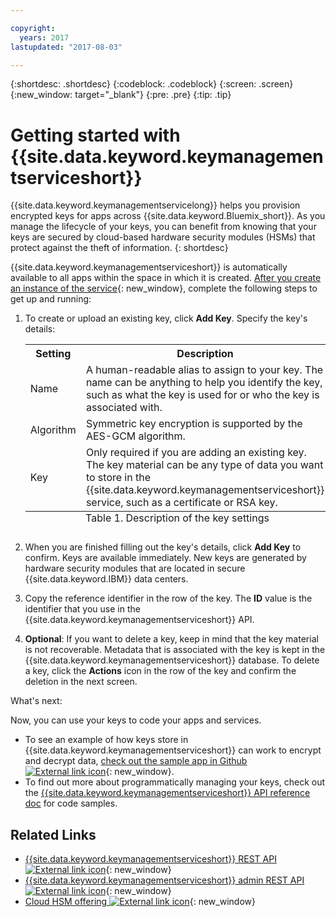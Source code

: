 ```yaml
---

copyright:
  years: 2017
lastupdated: "2017-08-03"

---
```


{:shortdesc: .shortdesc}
{:codeblock: .codeblock}
{:screen: .screen}
{:new_window: target="_blank"}
{:pre: .pre}
{:tip: .tip}

# Getting started with {{site.data.keyword.keymanagementserviceshort}}

{{site.data.keyword.keymanagementservicelong}} helps you provision encrypted keys for apps across {{site.data.keyword.Bluemix_short}}. As you manage the lifecycle of your keys, you can benefit from knowing that your keys are secured by cloud-based hardware security modules (HSMs) that protect against the theft of information.
{: shortdesc}

{{site.data.keyword.keymanagementserviceshort}} is automatically available to all apps within the space in which it is created. [After you create an instance of the service](https://console.ng.bluemix.net/catalog/services/key-protect/?taxonomyNavigation=apps){: new_window}, complete the following steps to get up and running:

1. To create or upload an existing key, click **Add Key**.
    Specify the key's details:
    <table>
      <tr>
        <th>Setting</th>
        <th>Description</th>
      </tr>
      <tr>
        <td>Name</td>
        <td>A human-readable alias to assign to your key. The name can be anything to help you identify the key, such as what the key is used for or who the key is associated with.</td>
      </tr>
      <tr>
        <td>Algorithm</td>
        <td>Symmetric key encryption is supported by the AES-GCM algorithm.</td>
      </tr>
      <tr>
        <td>Key</td>
        <td>Only required if you are adding an existing key. The key material can be any type of data you want to store in the {{site.data.keyword.keymanagementserviceshort}} service, such as a certificate or RSA key.</td>
      </tr>
        <caption style="caption-side:bottom;">Table 1. Description of the key settings</caption>
    </table>

2. When you are finished filling out the key's details, click **Add Key** to confirm. Keys are available immediately. New keys are generated by hardware security modules that are located in secure {{site.data.keyword.IBM}} data centers.
3. Copy the reference identifier in the row of the key. The **ID** value is the identifier that you use in the {{site.data.keyword.keymanagementserviceshort}} API.
4. **Optional**: If you want to delete a key, keep in mind that the key material is not recoverable. Metadata that is associated with the key is kept in the {{site.data.keyword.keymanagementserviceshort}} database. To delete a key, click the **Actions** icon in the row of the key and confirm the deletion in the next screen.

What's next:

Now, you can use your keys to code your apps and services.

- To see an example of how keys store in {{site.data.keyword.keymanagementserviceshort}} can work to encrypt and decrypt data, [check out the sample app in Github ![External link icon](../../icons/launch-glyph.svg "External link icon")](https://github.com/IBM-Bluemix/key-protect-helloworld-python){: new_window}.
- To find out more about programmatically managing your keys, check out the [{{site.data.keyword.keymanagementserviceshort}} API reference doc](https://console.ng.bluemix.net/apidocs/639) for code samples.

## Related Links

- [{{site.data.keyword.keymanagementserviceshort}} REST API ![External link icon](../../icons/launch-glyph.svg "External link icon")](https://console.ng.bluemix.net/apidocs/639){: new_window}
- [{{site.data.keyword.keymanagementserviceshort}} admin REST API ![External link icon](../../icons/launch-glyph.svg "External link icon")](https://docs-admin-keyprotect.ng.bluemix.net/){: new_window}
- [Cloud HSM offering ![External link icon](../../icons/launch-glyph.svg "External link icon")](http://www.softlayer.com/ibm-cloud-hsm){: new_window}
